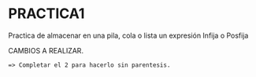 # PRACTICA1
Practica de almacenar en una pila, cola o lista un expresión Infija o Posfija

CAMBIOS A REALIZAR.

	=> Completar el 2 para hacerlo sin parentesis.
